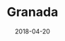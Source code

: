 ---
title: Granada
date: 2018-04-20
countries:
  - Spain
resources:
  - src: feature.jpg
    params: 
      weight: 0
  - src: DSCF7115.jpg
    params: 
      weight: 1
  - src: DSCF7107.jpg
    params: 
      weight: 2
  - src: DSCF7098.jpg
    params: 
      weight: 2
  - src: DSCF7098.jpg
    params: 
      weight: 3
  - src: DSCF7027.jpg
    params: 
      weight: 4
  - src: DSCF7021.jpg
    params: 
      weight: 5
  - src: DSCF6898.jpg
    params: 
      weight: 6
  - src: DSCF7181.jpg
    params: 
      weight: 7
---